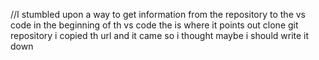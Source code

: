 //I stumbled upon a way to get information from the repository to the vs code
 in the beginning of th vs code the is where it points out clone git repository
 i copied th url and it came so i thought maybe i should write it down